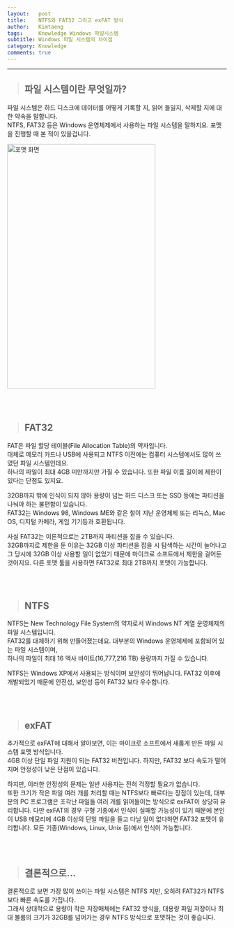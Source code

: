 ```yaml
---
layout:   post
title:    NTFS와 FAT32 그리고 exFAT 방식
author:   Kimtaeng
tags: 	  Knowledge Windows 파일시스템
subtitle: Windows 파일 시스템의 차이점
category: Knowledge
comments: true
---
```


<hr/>

> ## 파일 시스템이란 무엇일까?

파일 시스템은 하드 디스크에 데이터를 어떻게 기록할 지, 읽어 들일지, 삭제할 지에 대한 약속을 말합니다.<br/>
NTFS, FAT32 등은 Windows 운영체제에서 사용하는 파일 시스템을 말하지요. 포맷을 진행할 때 본 적이 있을겁니다.

<img class="post_image" src="{{ site.baseurl }}/img/post/2017/12/21/001-1.png" width="340" height="560" alt="포맷 화면"/>

<br/><br/>

> ## FAT32

FAT은 파일 할당 테이블(File Allocation Table)의 약자입니다.<br/>
대체로 메모리 카드나 USB에 사용되고 NTFS 이전에는 컴퓨터 시스템에서도 많이 쓰였던 파일 시스템인데요.<br/>
하나의 파일이 최대 4GB 미만까지만 가질 수 있습니다. 또한 파일 이름 길이에 제한이 있다는 단점도 있지요.

32GB까지 밖에 인식이 되지 않아 용량이 넘는 하드 디스크 또는 SSD 등에는 파티션을 나눠야 하는 불편함이 있습니다.<br/>
FAT32는 Windows 98, Windows ME와 같은 철이 지난 운영체제 또는 리눅스, Mac OS, 디지털 카메라, 게임 기기등과 호환됩니다.<br/>

사실 FAT32는 이론적으로는 2TB까지 파티션을 잡을 수 있습니다.<br/>
32GB까지로 제한을 둔 이유는 32GB 이상 파티션을 잡을 시 탐색하는 시간이 늘어나고 그 당시에 32GB 이상 사용할 일이 없었기 때문에
마이크로 소프트에서 제한을 걸어둔 것이지요. 다른 포맷 툴을 사용하면 FAT32로 최대 2TB까지 포맷이 가능합니다. 

<br/><br/>

> ## NTFS

NTFS는 New Technology File System의 약자로서 Windows NT 계열 운영체제의 파일 시스템입니다.<br/>
FAT32를 대체하기 위해 만들어졌는데요. 대부분의 Windows 운영체제에 포함되어 있는 파일 시스템이며,<br/>
하나의 파일이 최대 16 엑사 바이트(16,777,216 TB) 용량까지 가질 수 있습니다.<br/>

NTFS는 Windows XP에서 사용되는 방식이며 보안성이 뛰어납니다.
FAT32 이후에 개발되었기 때문에 안전성, 보안성 등이 FAT32 보다 우수합니다.

<br/><br/>

> ## exFAT

추가적으로 exFAT에 대해서 알아보면, 이는 마이크로 소프트에서 새롭게 만든 파일 시스템 포맷 방식입니다.<br/>
4GB 이상 단일 파일 지원이 되는 FAT32 버전입니다. 하지만, FAT32 보다 속도가 떨어지며 안정성이 낮은 단점이 있습니다.<br/>

하지만, 이러한 안정성의 문제는 일반 사용자는 전혀 걱정할 필요가 없습니다.<br/>
또한 크기가 작은 파일 여러 개를 처리할 때는 NTFS보다 빠르다는 장점이 있는데, 대부분의 PC 프로그램은 조각난 파일들 여러 개를 읽어들이는 방식으로
exFAT이 상당히 유리합니다. 다만 exFAT의 경우 구형 기종에서 인식이 실패할 가능성이 있기 때문에 본인이 USB 메모리에 4GB 이상의 단일 파일을 들고 다닐 일이 없다하면
FAT32 포맷이 유리합니다. 모든 기종(Windows, Linux, Unix 등)에서 인식이 가능합니다.

<br/><br/>

> ## 결론적으로...

결론적으로 보면 가장 많이 쓰이는 파일 시스템은 NTFS 지만, 오히려 FAT32가 NTFS보다 빠른 속도를 가집니다.<br/>
그래서 상대적으로 용량이 작은 저장매체에는 FAT32 방식을, 대용량 파일 저장이나 최대 볼륨의 크기가 32GB를 넘어가는 경우
NTFS 방식으로 포맷하는 것이 좋습니다. 